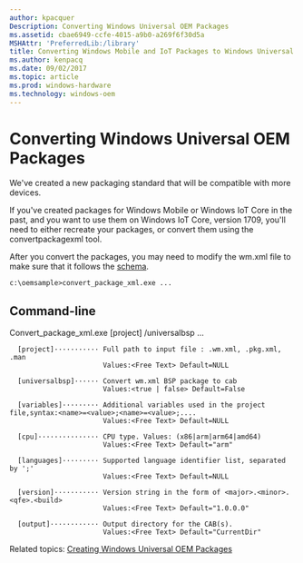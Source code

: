 ```yaml
---
author: kpacquer
Description: Converting Windows Universal OEM Packages
ms.assetid: cbae6949-ccfe-4015-a9b0-a269f6f30d5a
MSHAttr: 'PreferredLib:/library'
title: Converting Windows Mobile and IoT Packages to Windows Universal OEM Packages
ms.author: kenpacq
ms.date: 09/02/2017
ms.topic: article
ms.prod: windows-hardware
ms.technology: windows-oem
---
```


# Converting Windows Universal OEM Packages

We've created a new packaging standard that will be compatible with more devices.

If you've created packages for Windows Mobile or Windows IoT Core in the past, and you want to use them on Windows IoT Core, version 1709, you'll need to either recreate your packages, or convert them using the convertpackagexml tool. 

After you convert the packages, you may need to modify the wm.xml file to make sure that it follows the [schema](package-schema.md).


```text
c:\oemsample>convert_package_xml.exe ...
```

## Command-line

Convert_package_xml.exe [project] /universalbsp ...

```
  [project]··········· Full path to input file : .wm.xml, .pkg.xml, .man
                       Values:<Free Text> Default=NULL

  [universalbsp]······ Convert wm.xml BSP package to cab
                       Values:<true | false> Default=False

  [variables]········· Additional variables used in the project file,syntax:<name>=<value>;<name>=<value>;....
                       Values:<Free Text> Default=NULL

  [cpu]··············· CPU type. Values: (x86|arm|arm64|amd64)
                       Values:<Free Text> Default="arm"

  [languages]········· Supported language identifier list, separated by ';'
                       Values:<Free Text> Default=NULL

  [version]··········· Version string in the form of <major>.<minor>.<qfe>.<build>
                       Values:<Free Text> Default="1.0.0.0"

  [output]············ Output directory for the CAB(s).
                       Values:<Free Text> Default="CurrentDir"
```

Related topics:
[Creating Windows Universal OEM Packages](create-packages.md)
